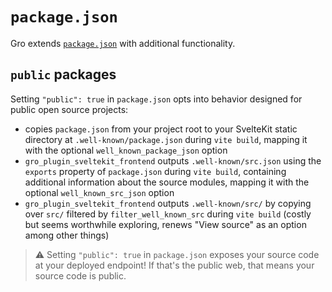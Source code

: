 # `package.json`

Gro extends [`package.json`](https://docs.npmjs.com/cli/v10/configuring-npm/package-json)
with additional functionality.

## `public` packages

Setting `"public": true` in `package.json` opts into
behavior designed for public open source projects:

- copies `package.json` from your project root to your
  SvelteKit static directory at `.well-known/package.json` during `vite build`,
  mapping it with the optional `well_known_package_json` option
- `gro_plugin_sveltekit_frontend` outputs `.well-known/src.json`
  using the `exports` property of `package.json` during `vite build`,
  containing additional information about the source modules,
  mapping it with the optional `well_known_src_json` option
- `gro_plugin_sveltekit_frontend` outputs `.well-known/src/` by
  copying over `src/` filtered by `filter_well_known_src` during `vite build`
  (costly but seems worthwhile exploring, renews "View source" as an option among other things)

> ⚠️ Setting `"public": true` in `package.json` exposes your source code at your deployed endpoint!
> If that's the public web, that means your source code is public.
